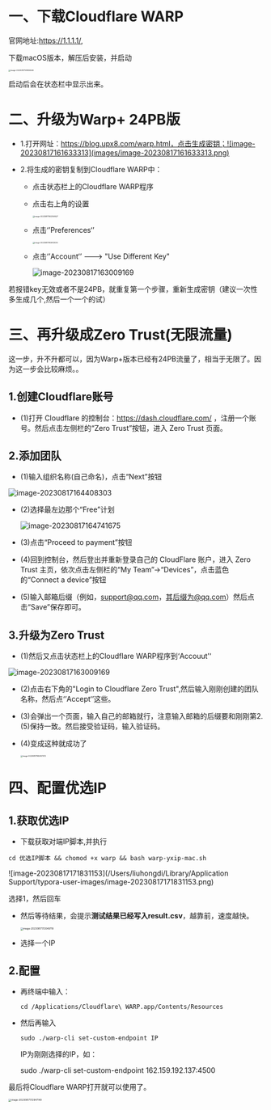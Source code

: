 # 一、下载Cloudflare WARP

官网地址:https://1.1.1.1/,

下载macOS版本，解压后安装，并启动

<img src="images/image-20230817161955566.png" alt="image-20230817161955566" style="zoom:25%;" />

启动后会在状态栏中显示出来。

# 二、升级为Warp+ 24PB版

- 1.打开网址：https://blog.upx8.com/warp.html，点击生成密钥；![image-20230817161633313](images/image-20230817161633313.png)

- 2.将生成的密钥复制到Cloudflare WARP中：

  - 点击状态栏上的Cloudflare WARP程序

  - 点击右上角的设置

    <img src="images/image-20230817162359527.png" alt="image-20230817162359527" style="zoom:25%;" />

  - 点击‘’Preferences‘’

    <img src="images/image-20230817162612030.png" alt="image-20230817162612030" style="zoom:25%;" />

  - 点击‘’Account‘’ ---> "Use Different Key"

    ![image-20230817163009169](images/image-20230817163009169.png)

​		若报错key无效或者不是24PB，就重复第一个步骤，重新生成密钥（建议一次性多生成几个,然后一个一个的试）

# 三、再升级成Zero Trust(无限流量)

这一步，升不升都可以，因为Warp+版本已经有24PB流量了，相当于无限了。因为这一步会比较麻烦。。

## 1.创建Cloudflare账号

- (1)打开 Cloudflare 的控制台：https://dash.cloudflare.com/ ，注册一个账号。然后点击左侧栏的“Zero Trust”按钮，进入 Zero Trust 页面。

## 2.添加团队

- (1)输入组织名称(自己命名)，点击“Next”按钮

![image-20230817164408303](images/image-20230817164408303.png)

- (2)选择最左边那个“Free”计划

  ![image-20230817164741675](images/image-20230817164741675.png)

- (3)点击“Proceed to payment”按钮

- (4)回到控制台，然后登出并重新登录自己的 CloudFlare 账户，进入 Zero Trust 主页，依次点击左侧栏的“My Team”→“Devices”，点击蓝色的“Connect a device”按钮

- (5)输入邮箱后缀（例如，support@qq.com，其后缀为@qq.com）然后点击“Save”保存即可。

## 3.升级为Zero Trust

- (1)然后又点击状态栏上的Cloudflare WARP程序到‘Accouut’‘

![image-20230817163009169](images/image-20230817163009169.png)

- (2)点击右下角的"Login to Cloudflare Zero Trust",然后输入刚刚创建的团队名称，然后点‘’Accept‘’这些。

- (3)会弹出一个页面，输入自己的邮箱就行，注意输入邮箱的后缀要和刚刚第2.(5)保持一致。然后接受验证码，输入验证码。

- (4)变成这种就成功了

  <img src="images/image-20230817165937072.png" alt="image-20230817165937072" style="zoom:25%;" />



# 四、配置优选IP

## 1.获取优选IP

- 下载获取对端IP脚本,并执行

```
cd 优选IP脚本 && chomod +x warp && bash warp-yxip-mac.sh
```

![image-20230817171831153](/Users/liuhongdi/Library/Application Support/typora-user-images/image-20230817171831153.png)

选择1，然后回车

- 然后等待结果，会提示**测试结果已经写入result.csv**，越靠前，速度越快。

  <img src="images/image-20230817172049718.png" alt="image-20230817172049718" style="zoom:33%;" />

- 选择一个IP

## 2.配置

- 再终端中输入：

  ```
  cd /Applications/Cloudflare\ WARP.app/Contents/Resources
  ```

  

- 然后再输入

  ```
  sudo ./warp-cli set-custom-endpoint IP
  ```

  IP为刚刚选择的IP，如：

   sudo ./warp-cli set-custom-endpoint 162.159.192.137:4500





最后将Cloudflare WARP打开就可以使用了。

<img src="images/image-20230817172947149.png" alt="image-20230817172947149" style="zoom:33%;" />
